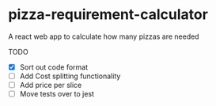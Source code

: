# pizza-requirement-calculator
A react web app to calculate how many pizzas are needed 

TODO

- [x] Sort out code format
- [ ] Add Cost splitting functionality
- [ ] Add price per slice
- [ ] Move tests over to jest

